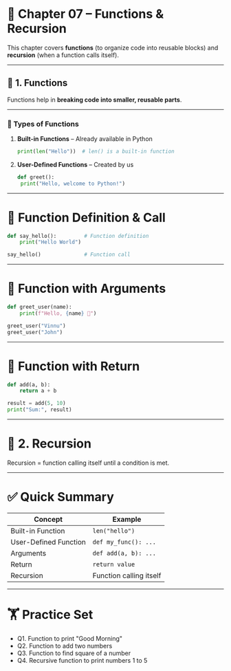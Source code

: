# 📘 Chapter 07 – Functions & Recursion  

This chapter covers **functions** (to organize code into reusable blocks) and **recursion** (when a function calls itself).  

---

## 🧠 1. Functions  

Functions help in **breaking code into smaller, reusable parts**.  

---

### 🔹 Types of Functions  
1. **Built-in Functions** – Already available in Python  
   ```python
   print(len("Hello"))  # len() is a built-in function
   ```

2. **User-Defined Functions** – Created by us
   ```python
   def greet():
    print("Hello, welcome to Python!")
   ```

---

# 🔹 Function Definition & Call

``` python
def say_hello():         # Function definition
    print("Hello World")

say_hello()              # Function call

```

---

# 🔹 Function with Arguments

``` python
def greet_user(name):
    print(f"Hello, {name} 👋")

greet_user("Vinnu")
greet_user("John")

```
---

# 🔹 Function with Return
``` python
def add(a, b):
    return a + b

result = add(5, 10)
print("Sum:", result)

```
---

# 🔄 2. Recursion

Recursion = function calling itself until a condition is met.

---

# ✅ Quick Summary

| Concept               | Example                 |
| --------------------- | ----------------------- |
| Built-in Function     | `len("hello")`          |
| User-Defined Function | `def my_func(): ...`    |
| Arguments             | `def add(a, b): ...`    |
| Return                | `return value`          |
| Recursion             | Function calling itself |

---

# 🏋️ Practice Set
- Q1. Function to print "Good Morning"
- Q2. Function to add two numbers
- Q3. Function to find square of a number
- Q4. Recursive function to print numbers 1 to 5